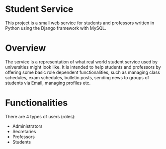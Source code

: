 # Student Service
This project is a small web service for students and professors written in Python using the Django framework with MySQL.

# Overview 
The service is a representation of what real world student service used by universities might look like. It is intended to help students and professors by offering some basic role dependent functionalities, such as managing class schedules, exam schedules, bulletin posts, sending news to groups of students via Email, managing profiles etc.

# Functionalities
There are 4 types of users (roles):
* Administrators
* Secretaries
* Professors
* Students
